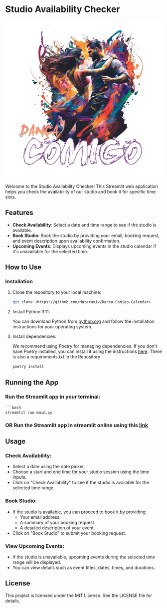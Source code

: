 # Studio Availability Checker

![Studio Availability Checker](./Current%20Logo.png)

Welcome to the Studio Availability Checker! This Streamlit web application helps you check the availability of our studio and book it for specific time slots.

## Features

- **Check Availability**: Select a date and time range to see if the studio is available.
- **Book Studio**: Book the studio by providing your email, booking request, and event description upon availability confirmation.
- **Upcoming Events**: Displays upcoming events in the studio calendar if it's unavailable for the selected time.

## How to Use

### Installation

1. Clone the repository to your local machine:
   ```bash
   git clone <https://github.com/Mataraviv/Danca-Comigo-Calendar>
2. Install Python 3.11:

    You can download Python from [python.org](https://www.python.org/) and follow the installation instructions for your operating system.

3. Install dependencies:

    We recommend using Poetry for managing dependencies. If you don't have Poetry installed, you can install it using the instructions [here](https://python-poetry.org/docs/#installation).
    There is also a requirements.txt in the Repository

    ```bash
    poetry install
## Running the App

### Run the Streamlit app in your terminal:

    ```bash
    streamlit run main.py

### OR Run the Streamlit app in streamlit online using this [link](https://danca-comigo-calendar-akveqkdjv5kbhtms4dahxy.streamlit.app/)

## Usage

### Check Availability:

- Select a date using the date picker.
- Choose a start and end time for your studio session using the time inputs.
- Click on "Check Availability" to see if the studio is available for the selected time range.

### Book Studio:

- If the studio is available, you can proceed to book it by providing:
  - Your email address.
  - A summary of your booking request.
  - A detailed description of your event.
- Click on "Book Studio" to submit your booking request.

### View Upcoming Events:

- If the studio is unavailable, upcoming events during the selected time range will be displayed.
- You can view details such as event titles, dates, times, and durations.

## License

This project is licensed under the MIT License. See the LICENSE file for details.
